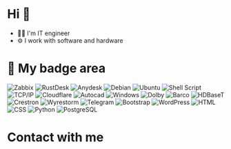 # Hi 👋
- 👨‍💻 I'm IT engineer
- ⚙️ I work with software and hardware

# 🚀 My badge area
![Zabbix](https://img.shields.io/badge/zabbix-d0021b?style=for-the-badge&logo=zabbix&logoColor=white) ![RustDesk](https://img.shields.io/badge/rustdesk-0071ff?style=for-the-badge&logo=rustdesk&logoColor=white) ![Anydesk](https://img.shields.io/badge/anydesk-EF443B?style=for-the-badge&logo=anydesk&logoColor=white) ![Debian](https://img.shields.io/badge/Debian-D70A53?style=for-the-badge&logo=debian&logoColor=white) ![Ubuntu](https://img.shields.io/badge/Ubuntu-E95420?style=for-the-badge&logo=ubuntu&logoColor=white) ![Shell Script](https://img.shields.io/badge/shell_script-%23121011.svg?style=for-the-badge&logo=gnu-bash&logoColor=white) ![TCP/IP](https://img.shields.io/badge/TCP&#47;IP-%230070D1.svg?style=for-the-badge&logo=tcpip&logoColor=white)  ![Cloudflare](https://img.shields.io/badge/Cloudflare-F38020?style=for-the-badge&logo=Cloudflare&logoColor=white) ![Autocad](https://img.shields.io/badge/Autocad-E51050?style=for-the-badge&logo=autocad&logoColor=white) ![Windows](https://img.shields.io/badge/Windows-0078D6?style=for-the-badge&logo=windows&logoColor=white) ![Dolby](https://img.shields.io/badge/dolby-000000?style=for-the-badge&logo=DOLBY&logoColor=white) ![Barco](https://img.shields.io/badge/barco-c00?style=for-the-badge&logo=barco&logoColor=white) ![HDBaseT](https://img.shields.io/badge/HDBaseT-004b8d?style=for-the-badge&logo=barco&logoColor=white) ![Crestron](https://img.shields.io/badge/crestron-004a80?style=for-the-badge&logo=crestron&logoColor=white) ![Wyrestorm](https://img.shields.io/badge/wyrestorm-0e782f?style=for-the-badge&logo=wyrestorm&logoColor=white) ![Telegram](https://img.shields.io/badge/telegram-26A5E4?style=for-the-badge&logo=telegram&logoColor=white) ![Bootstrap](https://img.shields.io/badge/bootstrap-%238511FA.svg?style=for-the-badge&logo=bootstrap&logoColor=white) ![WordPress](https://img.shields.io/badge/WordPress-%23117AC9.svg?style=for-the-badge&logo=WordPress&logoColor=white) ![HTML](https://img.shields.io/badge/html-%23E34F26.svg?style=for-the-badge&logo=html5&logoColor=white) ![CSS](https://img.shields.io/badge/css-%231572B6.svg?style=for-the-badge&logo=css3&logoColor=white) ![Python](https://img.shields.io/badge/python-3670A0?style=for-the-badge&logo=python&logoColor=ffdd54) ![PostgreSQL](https://img.shields.io/badge/PostgreSQL-%23316192.svg?style=for-the-badge&logo=postgresql&logoColor=white)


# Contact with me
